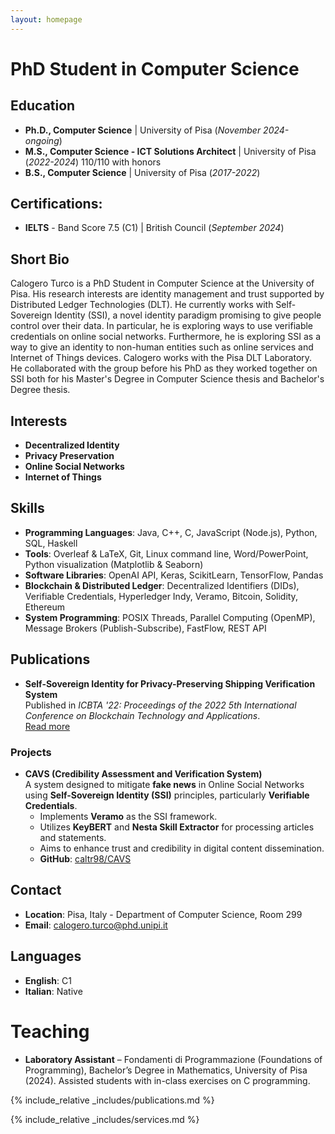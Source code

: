 ```yaml
---
layout: homepage
---
```


# PhD Student in Computer Science  

## Education  
- **Ph.D., Computer Science** | University of Pisa (_November 2024-ongoing_)  
- **M.S., Computer Science - ICT Solutions Architect** | University of Pisa (_2022-2024_) 110/110 with honors  
- **B.S., Computer Science** | University of Pisa (_2017-2022_)  

## Certifications:
- **IELTS** - Band Score 7.5 (C1) | British Council (_September 2024_) 

## Short Bio  
Calogero Turco is a PhD  Student in Computer Science at the University of Pisa. His research interests are identity management and trust supported by Distributed Ledger Technologies (DLT). He currently works with Self-Sovereign Identity (SSI), a novel identity paradigm promising to give people control over their data. In particular, he is exploring ways to use verifiable credentials on online social networks. Furthermore, he is exploring SSI as a way to give an identity to non-human entities such as online services and Internet of Things devices. Calogero works with the Pisa DLT Laboratory. He collaborated with the group before his PhD as they worked together on SSI both for his Master's Degree in Computer Science thesis and Bachelor's Degree thesis.  

## Interests  
- **Decentralized Identity**  
- **Privacy Preservation**  
- **Online Social Networks**  
- **Internet of Things**
  
## Skills  
- **Programming Languages**: Java, C++, C, JavaScript (Node.js), Python, SQL, Haskell  
- **Tools**: Overleaf & LaTeX, Git, Linux command line, Word/PowerPoint, Python visualization (Matplotlib & Seaborn)  
- **Software Libraries**: OpenAI API, Keras, ScikitLearn, TensorFlow, Pandas  
- **Blockchain & Distributed Ledger**: Decentralized Identifiers (DIDs), Verifiable Credentials, Hyperledger Indy, Veramo, Bitcoin, Solidity, Ethereum  
- **System Programming**: POSIX Threads, Parallel Computing (OpenMP), Message Brokers (Publish-Subscribe), FastFlow, REST API  

## Publications  
- **Self-Sovereign Identity for Privacy-Preserving Shipping Verification System**  
  Published in *ICBTA '22: Proceedings of the 2022 5th International Conference on Blockchain Technology and Applications*.  
  [Read more](https://dl.acm.org/doi/abs/10.1145/3581971.3581992)  


### **Projects**  
- **CAVS (Credibility Assessment and Verification System)**  
  A system designed to mitigate **fake news** in Online Social Networks using **Self-Sovereign Identity (SSI)** principles, particularly **Verifiable Credentials**.  
  - Implements **Veramo** as the SSI framework.  
  - Utilizes **KeyBERT** and **Nesta Skill Extractor** for processing articles and statements.  
  - Aims to enhance trust and credibility in digital content dissemination.  
  - **GitHub**: [caltr98/CAVS](https://github.com/caltr98/CAVS)  

## Contact  
- **Location**: Pisa, Italy - Department of Computer Science, Room 299
- **Email**: [calogero.turco@phd.unipi.it](mailto:calogero.turco@phd.unipi.it)


## Languages  
- **English**: C1  
- **Italian**: Native  

# Teaching 
- **Laboratory Assistant** – Fondamenti di Programmazione (Foundations of Programming), Bachelor’s Degree in Mathematics, University of Pisa (2024).
    Assisted students with in-class exercises on C programming.





{% include_relative _includes/publications.md %}

{% include_relative _includes/services.md %}
